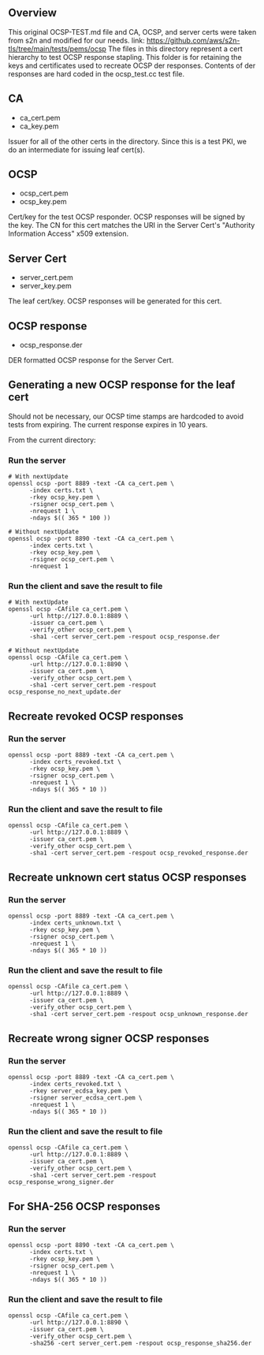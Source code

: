 ## Overview
This original OCSP-TEST.md file and CA, OCSP, and server certs were taken from s2n and modified for our needs.
link: https://github.com/aws/s2n-tls/tree/main/tests/pems/ocsp
The files in this directory represent a cert hierarchy to test OCSP response stapling. This folder is for retaining the keys and certificates used to recreate OCSP der responses. Contents of der responses are hard coded in the ocsp_test.cc test file.

## CA
- ca_cert.pem
- ca_key.pem

Issuer for all of the other certs in the directory.
Since this is a test PKI, we do an intermediate for issuing leaf cert(s).

## OCSP
* ocsp_cert.pem
* ocsp_key.pem

Cert/key for the test OCSP responder. OCSP responses will be signed by the key.
The CN for this cert matches the URI in the Server Cert's "Authority Information Access" x509 extension.

## Server Cert
* server_cert.pem
* server_key.pem

The leaf cert/key. OCSP responses will be generated for this cert.

## OCSP response
* ocsp_response.der

DER formatted OCSP response for the Server Cert.

## Generating a new OCSP response for the leaf cert
Should not be necessary, our OCSP time stamps are hardcoded to avoid tests from expiring. The current response expires in 10 years.

From the current directory:

### Run the server
```
# With nextUpdate
openssl ocsp -port 8889 -text -CA ca_cert.pem \
      -index certs.txt \
      -rkey ocsp_key.pem \
      -rsigner ocsp_cert.pem \
      -nrequest 1 \
      -ndays $(( 365 * 100 ))

# Without nextUpdate
openssl ocsp -port 8890 -text -CA ca_cert.pem \    
      -index certs.txt \
      -rkey ocsp_key.pem \
      -rsigner ocsp_cert.pem \
      -nrequest 1
```

### Run the client and save the result to file
```
# With nextUpdate
openssl ocsp -CAfile ca_cert.pem \
      -url http://127.0.0.1:8889 \
      -issuer ca_cert.pem \
      -verify_other ocsp_cert.pem \
      -sha1 -cert server_cert.pem -respout ocsp_response.der

# Without nextUpdate
openssl ocsp -CAfile ca_cert.pem \                                                                                                                                                                          
      -url http://127.0.0.1:8890 \
      -issuer ca_cert.pem \
      -verify_other ocsp_cert.pem \
      -sha1 -cert server_cert.pem -respout ocsp_response_no_next_update.der
```

## Recreate revoked OCSP responses

### Run the server
```
openssl ocsp -port 8889 -text -CA ca_cert.pem \                                                                                                                                                             
      -index certs_revoked.txt \
      -rkey ocsp_key.pem \
      -rsigner ocsp_cert.pem \
      -nrequest 1 \
      -ndays $(( 365 * 10 ))
```


### Run the client and save the result to file
```
openssl ocsp -CAfile ca_cert.pem \                                                                                                                                            
      -url http://127.0.0.1:8889 \
      -issuer ca_cert.pem \
      -verify_other ocsp_cert.pem \
      -sha1 -cert server_cert.pem -respout ocsp_revoked_response.der
```

## Recreate unknown cert status OCSP responses

### Run the server
```
openssl ocsp -port 8889 -text -CA ca_cert.pem \
      -index certs_unknown.txt \
      -rkey ocsp_key.pem \
      -rsigner ocsp_cert.pem \
      -nrequest 1 \
      -ndays $(( 365 * 10 ))
```


### Run the client and save the result to file
```
openssl ocsp -CAfile ca_cert.pem \
      -url http://127.0.0.1:8889 \
      -issuer ca_cert.pem \
      -verify_other ocsp_cert.pem \
      -sha1 -cert server_cert.pem -respout ocsp_unknown_response.der
```


## Recreate wrong signer OCSP responses

### Run the server
```
openssl ocsp -port 8889 -text -CA ca_cert.pem \                                                                                                                                                             
      -index certs_revoked.txt \
      -rkey server_ecdsa_key.pem \
      -rsigner server_ecdsa_cert.pem \
      -nrequest 1 \
      -ndays $(( 365 * 10 ))
```


### Run the client and save the result to file
```
openssl ocsp -CAfile ca_cert.pem \                                                                                                                                                                
      -url http://127.0.0.1:8889 \
      -issuer ca_cert.pem \
      -verify_other ocsp_cert.pem \
      -sha1 -cert server_cert.pem -respout ocsp_response_wrong_signer.der
```


## For SHA-256 OCSP responses

### Run the server
```
openssl ocsp -port 8890 -text -CA ca_cert.pem \                                                                                                                                                        
      -index certs.txt \
      -rkey ocsp_key.pem \
      -rsigner ocsp_cert.pem \
      -nrequest 1 \
      -ndays $(( 365 * 10 ))
```


### Run the client and save the result to file
```
openssl ocsp -CAfile ca_cert.pem \                                                                                                                                                              
      -url http://127.0.0.1:8890 \
      -issuer ca_cert.pem \
      -verify_other ocsp_cert.pem \
      -sha256 -cert server_cert.pem -respout ocsp_response_sha256.der
```


